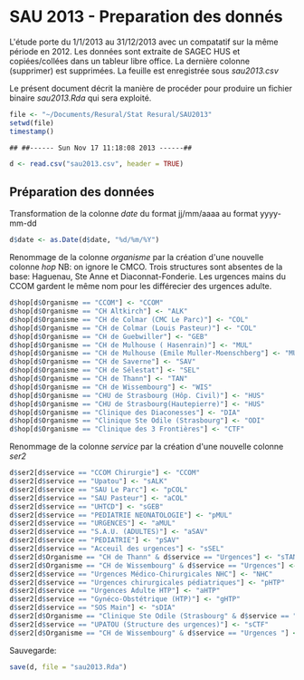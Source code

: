 SAU 2013 - Preparation des donnés
========================================================

L'étude porte du 1/1/2013 au 31/12/2013 avec un compatatif sur la même période en 2012.
Les données sont extraite de SAGEC HUS et copiées/collées dans un tableur libre office. La dernière colonne (supprimer) est supprimées. La feuille est enregistrée sous *sau2013.csv*

Le présent document décrit la manière de procéder pour produire un fichier binaire *sau2013.Rda* qui sera exploité.


```r
file <- "~/Documents/Resural/Stat Resural/SAU2013"
setwd(file)
timestamp()
```

```
## ##------ Sun Nov 17 11:18:08 2013 ------##
```

```r
d <- read.csv("sau2013.csv", header = TRUE)
```

Préparation des données
------------------------
Transformation de la colonne *date* du format jj/mm/aaaa au format yyyy-mm-dd

```r
d$date <- as.Date(d$date, "%d/%m/%Y")
```

Renommage de la colonne *organisme* par la création d'une nouvelle colonne *hop*
NB: on ignore le CMCO. Trois structures sont absentes de la base: Haguenau, Ste Anne et Diaconnat-Fonderie. Les urgences mains du CCOM gardent le même nom pour les différecier des urgences adulte.

```r
d$hop[d$Organisme == "CCOM"] <- "CCOM"
d$hop[d$Organisme == "CH Altkirch"] <- "ALK"
d$hop[d$Organisme == "CH de Colmar (CMC Le Parc)"] <- "COL"
d$hop[d$Organisme == "CH de Colmar (Louis Pasteur)"] <- "COL"
d$hop[d$Organisme == "CH de Guebwiller"] <- "GEB"
d$hop[d$Organisme == "CH de Mulhouse ( Hasenrain)"] <- "MUL"
d$hop[d$Organisme == "CH de Mulhouse (Emile Muller-Moenschberg"] <- "MUL"
d$hop[d$Organisme == "CH de Saverne"] <- "SAV"
d$hop[d$Organisme == "CH de Sélestat"] <- "SEL"
d$hop[d$Organisme == "CH de Thann"] <- "TAN"
d$hop[d$Organisme == "CH de Wissembourg"] <- "WIS"
d$hop[d$Organisme == "CHU de Strasbourg (Hôp. Civil)"] <- "HUS"
d$hop[d$Organisme == "CHU de Strasbourg(Hautepierre)"] <- "HUS"
d$hop[d$Organisme == "Clinique des Diaconesses"] <- "DIA"
d$hop[d$Organisme == "Clinique Ste Odile (Strasbourg"] <- "ODI"
d$hop[d$Organisme == "Clinique des 3 Frontières"] <- "CTF"
```

Renommage de la colonne *service* par la création d'une nouvelle colonne *ser2*

```r
d$ser2[d$service == "CCOM Chirurgie"] <- "CCOM"
d$ser2[d$service == "Upatou"] <- "sALK"
d$ser2[d$service == "SAU Le Parc"] <- "pCOL"
d$ser2[d$service == "SAU Pasteur"] <- "aCOL"
d$ser2[d$service == "UHTCD"] <- "sGEB"
d$ser2[d$service == "PEDIATRIE NEONATOLOGIE"] <- "pMUL"
d$ser2[d$service == "URGENCES"] <- "aMUL"
d$ser2[d$service == "S.A.U. (ADULTES)"] <- "aSAV"
d$ser2[d$service == "PEDIATRIE"] <- "pSAV"
d$ser2[d$service == "Acceuil des urgences"] <- "sSEL"
d$ser2[d$Organisme == "CH de Thann" & d$service == "Urgences"] <- "sTAN"
d$ser2[d$Organisme == "CH de Wissembourg" & d$service == "Urgences"] <- "sWIS"
d$ser2[d$service == "Urgences Médico-Chirurgicales NHC"] <- "NHC"
d$ser2[d$service == "Urgences chirurgicales pédiatriques"] <- "pHTP"
d$ser2[d$service == "Urgences Adulte HTP"] <- "aHTP"
d$ser2[d$service == "Gynéco-Obstétrique (HTP)"] <- "gHTP"
d$ser2[d$service == "SOS Main"] <- "sDIA"
d$ser2[d$Organisme == "Clinique Ste Odile (Strasbourg" & d$service == "UPATOU"] <- "sODI"
d$ser2[d$service == "UPATOU (Structure des urgences)"] <- "sCTF"
d$ser2[d$Organisme == "CH de Wissembourg" & d$service == "Urgences "] <- "sWIS"
```

Sauvegarde:

```r
save(d, file = "sau2013.Rda")
```

